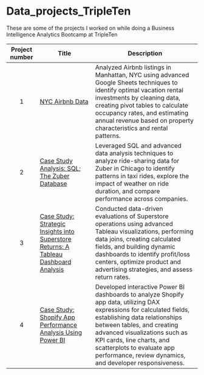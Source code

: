 # Data_projects_TripleTen
These are some of the projects I worked on while doing a Business Intelligence Analytics Bootcamp at TripleTen

| Project number | Title | Description |
| :-----------: | ----------- |----------- |
| 1 |[NYC Airbnb Data](https://github.com/albertohg1/Data_projects_TripleTen/tree/533da27ad0ff6c746b1778449451f7d2ae7ad3cc/Advanced%20Google%20Spreadsheets%20Project)| Analyzed Airbnb listings in Manhattan, NYC using advanced Google Sheets techniques to identify optimal vacation rental investments by cleaning data, creating pivot tables to calculate occupancy rates, and estimating annual revenue based on property characteristics and rental patterns. |
| 2 | [Case Study Analysis: SQL; The Zuber Database](https://github.com/albertohg1/Data_projects_TripleTen/tree/c1f58cb8cee5be6586b35aa1f1585578e5a0407b/Case%20Study%20Analysis%20SQL-The%20Zuber%20Datebase)| Leveraged SQL and advanced data analysis techniques to analyze ride-sharing data for Zuber in Chicago to identify patterns in taxi rides, explore the impact of weather on ride duration, and compare performance across companies. |
| 3 | [Case Study: Strategic Insights into Superstore Returns: A Tableau Dashboard Analysis](https://github.com/albertohg1/Data_projects_TripleTen/tree/c9d06941ba3dec95e0cc3e80012b3f54b3cb68e7/Case%20Study%3A%20Strategic%20Insights%20into%20Superstore%20Returns%3A%20A%20Tableau%20Dashboard%20Analysis) | Conducted data-driven evaluations of Superstore operations using advanced Tableau visualizations, performing data joins, creating calculated fields, and building dynamic dashboards to identify profit/loss centers, optimize product and advertising strategies, and assess return rates. |
| 4 | [Case Study: Shopify App Performance Analysis Using Power BI](https://github.com/albertohg1/Data_projects_TripleTen/tree/e7f7337dad98484650f5f8ec2b3b597296bc62e8/Case%20Study%3A%20Shopify%20App%20Performance%20Analysis%20Using%20Power%20BI) | Developed interactive Power BI dashboards to analyze Shopify app data, utilizing DAX expressions for calculated fields, establishing data relationships between tables, and creating advanced visualizations such as KPI cards, line charts, and scatterplots to evaluate app performance, review dynamics, and developer responsiveness. |
